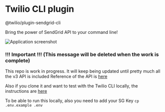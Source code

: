 # Twilio CLI plugin
@twilio/plugin-sendgrid-cli

Bring the power of SendGrid API to your command line!

![Application screenshot](https://github.com/evanTheTerribleWarrior/plugin-sendgrid-cli/assets/54394422/951b7103-9c87-4af7-8c1e-50037e692a2c)

### !!! Important !!! (This message will be deleted when the work is complete)
This repo is work in progress. It will keep being updated until pretty much all the v3 API is included
Reference of the API is [here](https://docs.sendgrid.com/api-reference)

Also if you clone it and want to test with the Twilio CLI locally, the instructions are [here](https://github.com/twilio/twilio-cli/blob/main/docs/plugins.md)

To be able to run this locally, also you need to add your SG Key
`cp .env.example .env`